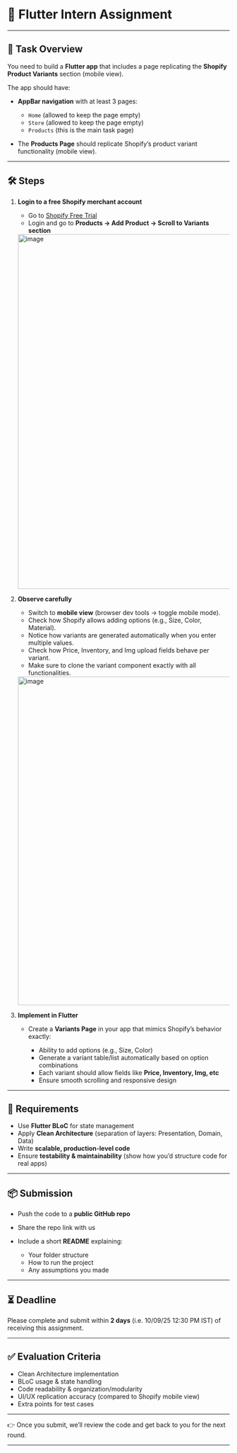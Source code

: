 # 📱 Flutter Intern Assignment

---

## 🎯 Task Overview

You need to build a **Flutter app** that includes a page replicating the **Shopify Product Variants** section (mobile view).

The app should have:

* **AppBar navigation** with at least 3 pages:

  * `Home` (allowed to keep the page empty)
  * `Store` (allowed to keep the page empty)
  * `Products` (this is the main task page)

* The **Products Page** should replicate Shopify’s product variant functionality (mobile view).

---

## 🛠 Steps

1. **Login to a free Shopify merchant account**

   * Go to [Shopify Free Trial](https://www.shopify.com/free-trial)
   * Login and go to **Products → Add Product → Scroll to Variants section**
   <img width="1401" height="802" alt="image" src="https://github.com/user-attachments/assets/3c8e756e-61d1-4e17-ad21-24a8796c84a0" />

2. **Observe carefully**

   * Switch to **mobile view** (browser dev tools → toggle mobile mode).
   * Check how Shopify allows adding options (e.g., Size, Color, Material).
   * Notice how variants are generated automatically when you enter multiple values.
   * Check how Price, Inventory, and Img upload fields behave per variant.
   * Make sure to clone the variant component exactly with all functionalities.
   <img width="1047" height="743" alt="image" src="https://github.com/user-attachments/assets/9a19dfbd-55d7-4d63-8519-cf3898877047" />


3. **Implement in Flutter**

   * Create a **Variants Page** in your app that mimics Shopify’s behavior exactly:

     * Ability to add options (e.g., Size, Color)
     * Generate a variant table/list automatically based on option combinations
     * Each variant should allow fields like **Price, Inventory, Img, etc**
     * Ensure smooth scrolling and responsive design

---

## 📐 Requirements

* Use **Flutter BLoC** for state management
* Apply **Clean Architecture** (separation of layers: Presentation, Domain, Data)
* Write **scalable, production-level code**
* Ensure **testability & maintainability** (show how you’d structure code for real apps)

---

## 📦 Submission

* Push the code to a **public GitHub repo**
* Share the repo link with us
* Include a short **README** explaining:

  * Your folder structure
  * How to run the project
  * Any assumptions you made

---

## ⏳ Deadline

Please complete and submit within **2 days** (i.e. 10/09/25 12:30 PM IST) of receiving this assignment.

---

## ✅ Evaluation Criteria

* Clean Architecture implementation
* BLoC usage & state handling
* Code readability & organization/modularity
* UI/UX replication accuracy (compared to Shopify mobile view)
* Extra points for test cases

---

👉 Once you submit, we’ll review the code and get back to you for the next round.

---
